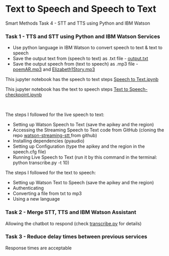 <h1> Text to Speech and Speech to Text </h1>
<p> Smart Methods Task 4 - STT and TTS using Python and IBM Watson </p>

<h3> Task 1 - TTS and STT using Python and IBM Watson Services </h3>
<ul>
  <li> Use python language in IBM Watson to convert speech to text & text to speech  </li>
  <li> Save the output text from (speech to text) as .txt file - <a href="output.txt">output.txt</a> </li>
  <li> Save the output speech from (text to speech) as .mp3 file - <a href="poemAR.mp3">poemAR.mp3</a> and <a href="Elizabeth1Story.mp3">Elizabeth1Story.mp3</a> </li>
</ul>

<p> This jupyter notebook has the speech to text steps <a href="Speech to Text.ipynb">Speech to Text.ipynb</a></p>
<p> This jupyter notebook has the text to speech steps <a href="Text to Speech-checkpoint">Text to Speech-checkpoint.ipynb</a></p> <br>

<p> The steps I followed for the live speech to text: <br>
  
  - Setting up Watson Speech to Text (save the apikey and the region) <br>
  - Accessing the Streaming Speech to Text code from GitHub (cloning the repo <a href= watson-streaming-stt> watson-streaming-stt </a> from github) <br>
  - Installing dependencies (pyaudio) <br>
  - Setting up Configuration (type the apikey and the region in the speech.cfg file) <br>
  - Running Live Speech to Text (run it by this command in the terminal: python transcribe.py -t 10) <br>
  
</p>

<p> The steps I followed for the text to speech: <br>
  
  - Setting up Watson Text to Speech (save the apikey and the region) <br>
  - Authenticating  <br>
  - Converting a file from txt to mp3 <br>
  - Using a new language <br>
  
</p>

<h3> Task 2 - Merge STT, TTS and IBM Watson Assistant </h3>

<p> Allowing the chatbot to respond (check <a href="transcribe.py">transcribe.py</a> for details) </p>

<h3> Task 3 - Reduce delay times between previous services </h3>

<p> Response times are acceptable </p> 


